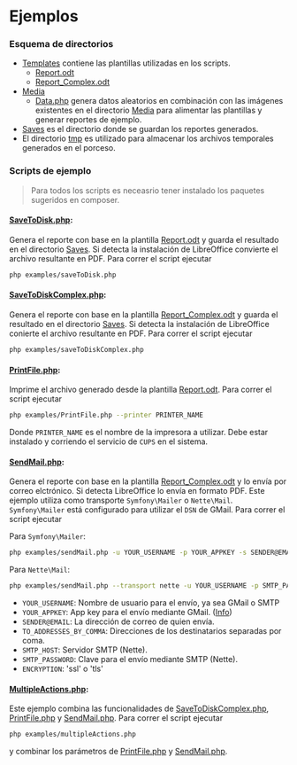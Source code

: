# Ejemplos

### Esquema de directorios

* [Templates](templates) contiene las plantillas utilizadas en los scripts.
  * [Report.odt](templates/Report.odt)
  * [Report_Complex.odt](/templates/Report_Complex.odt)
* [Media](media)
  * [Data.php](media/data.php) genera datos aleatorios en combinación con las imágenes existentes en el directorio [Media](media) para alimentar las plantillas y generar reportes de ejemplo.
* [Saves](saves) es el directorio donde se guardan los reportes generados.
* El directorio [tmp](./tmp) es utilizado para almacenar los archivos temporales generados en el porceso.

### Scripts de ejemplo

> Para todos los scripts es neceasrio tener instalado los paquetes sugeridos en composer.

#### [SaveToDisk.php](saveToDisk.php):

Genera el reporte con base en la plantilla [Report.odt](templates/Report.odt) y guarda el resultado en el directorio [Saves](saves).
Si detecta la instalación de LibreOffice convierte el archivo resultante en PDF.
Para correr el script ejecutar 
```sh
php examples/saveToDisk.php
```

#### [SaveToDiskComplex.php](saveToDiskComplex.php):

Genera el reporte con base en la plantilla [Report_Complex.odt](templates/Report_Complex.odt) y guarda el resultado en el directorio [Saves](saves).
Si detecta la instalación de LibreOffice conierte el archivo resultante en PDF.
Para correr el script ejecutar 
```sh
php examples/saveToDiskComplex.php
```

#### [PrintFile.php](printFile.php):

Imprime el archivo generado desde la plantilla [Report.odt](templates/Report.odt).
Para correr el script ejecutar 
```sh
php examples/PrintFile.php --printer PRINTER_NAME
```
Donde `PRINTER_NAME` es el nombre de la impresora a utilizar.
Debe estar instalado y corriendo el servicio de `CUPS` en el sistema.

#### [SendMail.php](sendMail.php):

Genera el reporte con base en la plantilla [Report_Complex.odt](templates/Report_Complex.odt) y lo envía por correo elctrónico.
Si detecta LibreOffice lo envía en formato PDF. 
Este ejemplo utiliza como transporte `Symfony\Mailer` o `Nette\Mail`.
`Symfony\Mailer` está configurado para utilizar el `DSN` de GMail.
Para correr el script ejecutar

Para `Symfony\Mailer`:
```sh
php examples/sendMail.php -u YOUR_USERNAME -p YOUR_APPKEY -s SENDER@EMAIL -t TO_ADDRESSES_BY_COMMA
```

Para `Nette\Mail`:
```sh
php examples/sendMail.php --transport nette -u YOUR_USERNAME -p SMTP_PASSWORD -s SENDER@EMAIL -t TO_ADDRESSES_BY_COMMA  -h SMTP_HOST -e ENCRYPTION
```
* `YOUR_USERNAME`: Nombre de usuario para el envío, ya sea GMail o SMTP
* `YOUR_APPKEY`: App key para el envío mediante GMail. ([Info](https://support.google.com/mail/answer/185833))
* `SENDER@EMAIL`: La dirección de correo de quien envía.
* `TO_ADDRESSES_BY_COMMA`: Direcciones de los destinatarios separadas por coma.
* `SMTP_HOST`: Servidor SMTP (Nette).
* `SMTP_PASSWORD`: Clave para el envío mediante SMTP (Nette).
* `ENCRYPTION`:  'ssl' o 'tls'


#### [MultipleActions.php](multipleActions.php):

Este ejemplo combina las funcionalidades de [SaveToDiskComplex.php](saveToDiskComplex.php), [PrintFile.php](printFile.php) y [SendMail.php](sendMail.php).
Para correr el script ejecutar 
```sh
php examples/multipleActions.php
```
y combinar los parámetros de [PrintFile.php](printFile.php) y [SendMail.php](sendMail.php).
